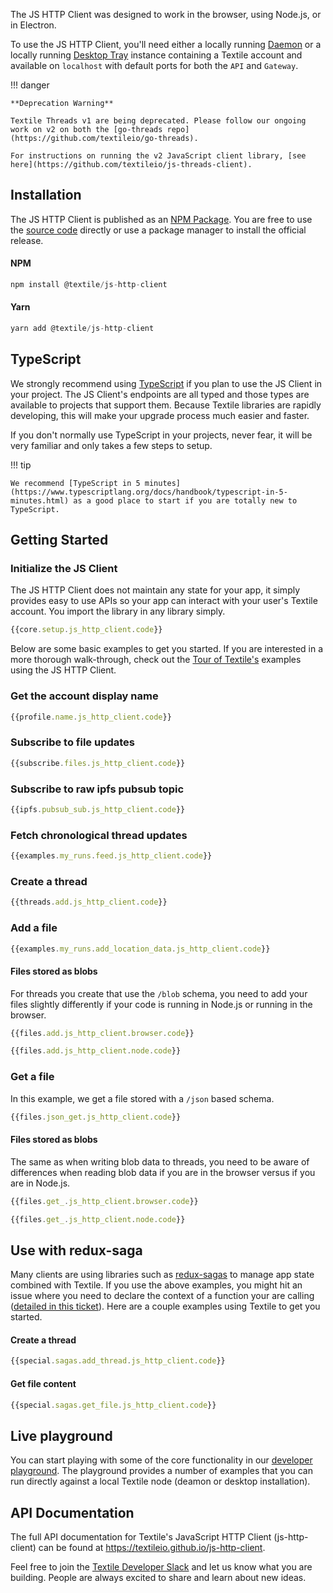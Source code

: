 The JS HTTP Client was designed to work in the browser, using Node.js, or in Electron.

To use the JS HTTP Client, you'll need either a locally running [Daemon](/install/the-daemon) or a locally running [Desktop Tray](/install/desktop) instance containing a Textile account and available on `localhost` with default ports for both the `API` and `Gateway`.

!!! danger

    **Deprecation Warning**

    Textile Threads v1 are being deprecated. Please follow our ongoing work on v2 on both the [go-threads repo](https://github.com/textileio/go-threads).

    For instructions on running the v2 JavaScript client library, [see here](https://github.com/textileio/js-threads-client).

## Installation

The JS HTTP Client is published as an [NPM Package](https://www.npmjs.com/package/@textile/js-http-client). You are free to use the [source code](https://github.com/textileio/js-http-client) directly or use a package manager to install the official release.

#### NPM

```JavaScript
npm install @textile/js-http-client
```

#### Yarn

```JavaScript
yarn add @textile/js-http-client
```

## TypeScript

We strongly recommend using [TypeScript](https://www.typescriptlang.org/) if you plan to use the JS Client in your project. The JS Client's endpoints are all typed and those types are available to projects that support them. Because Textile libraries are rapidly developing, this will make your upgrade process much easier and faster.

If you don't normally use TypeScript in your projects, never fear, it will be very familiar and only takes a few steps to setup.

!!! tip

    We recommend [TypeScript in 5 minutes](https://www.typescriptlang.org/docs/handbook/typescript-in-5-minutes.html) as a good place to start if you are totally new to TypeScript.

## Getting Started

### Initialize the JS Client

The JS HTTP Client does not maintain any state for your app, it simply provides easy to use APIs so your app can interact with your user's Textile account. You import the library in any library simply.

```JavaScript
{{core.setup.js_http_client.code}}
```

Below are some basic examples to get you started. If you are interested in a more thorough walk-through, check out the [Tour of Textile's](/a-tour-of-textile) examples using the JS HTTP Client.

### Get the account display name

```JavaScript
{{profile.name.js_http_client.code}}
```

### Subscribe to file updates

```JavaScript
{{subscribe.files.js_http_client.code}}
```

### Subscribe to raw ipfs pubsub topic

```JavaScript
{{ipfs.pubsub_sub.js_http_client.code}}
```

### Fetch chronological thread updates

```JavaScript
{{examples.my_runs.feed.js_http_client.code}}
```

### Create a thread

```JavaScript
{{threads.add.js_http_client.code}}
```

### Add a file

```JavaScript
{{examples.my_runs.add_location_data.js_http_client.code}}
```

#### Files stored as blobs

For threads you create that use the `/blob` schema, you need to add your files slightly differently if your code is running in Node.js or running in the browser.

```JavaScript tab="browser"
{{files.add.js_http_client.browser.code}}
```

```JavaScript tab="node.js"
{{files.add.js_http_client.node.code}}
```

### Get a file

In this example, we get a file stored with a `/json` based schema.

```JavaScript
{{files.json_get.js_http_client.code}}
```

#### Files stored as blobs

The same as when writing blob data to threads, you need to be aware of differences when reading blob data if you are in the browser versus if you are in Node.js.

```JavaScript tab="browser"
{{files.get_.js_http_client.browser.code}}
```

```JavaScript tab="node.js"
{{files.get_.js_http_client.node.code}}
```

## Use with redux-saga

Many clients are using libraries such as [redux-sagas](https://redux-saga.js.org/) to manage app state combined with Textile. If you use the above examples, you might hit an issue where you need to declare the context of a function your are calling ([detailed in this ticket](https://github.com/redux-saga/redux-saga/issues/1389)). Here are a couple examples using Textile to get you started.

#### Create a thread

```JavaScript
{{special.sagas.add_thread.js_http_client.code}}
```

#### Get file content

```JavaScript
{{special.sagas.get_file.js_http_client.code}}
```

## Live playground

You can start playing with some of the core functionality in our [developer playground](https://github.com/textileio/js-http-playground). The playground provides a number of examples that you can run directly against a local Textile node (deamon or desktop installation).

## API Documentation

The full API documentation for Textile's JavaScript HTTP Client (js-http-client) can be found at https://textileio.github.io/js-http-client.

Feel free to join the [Textile Developer Slack](https://slack.textile.io/) and let us know what you are building. People are always excited to share and learn about new ideas.

<br>
